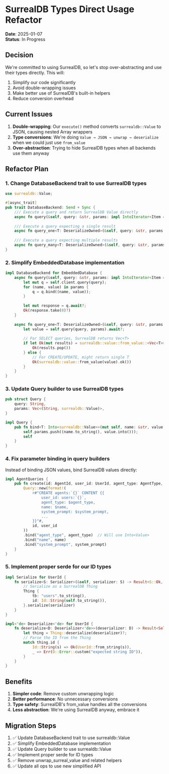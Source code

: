 # SurrealDB Types Direct Usage Refactor

**Date**: 2025-01-07  
**Status**: In Progress

## Decision

We're committed to using SurrealDB, so let's stop over-abstracting and use their types directly. This will:
1. Simplify our code significantly
2. Avoid double-wrapping issues
3. Make better use of SurrealDB's built-in helpers
4. Reduce conversion overhead

## Current Issues

1. **Double-wrapping**: Our `execute()` method converts `surrealdb::Value` to JSON, causing nested Array wrappers
2. **Type conversions**: We're doing `Value → JSON → unwrap → deserialize` when we could just use `from_value`
3. **Over-abstraction**: Trying to hide SurrealDB types when all backends use them anyway

## Refactor Plan

### 1. Change DatabaseBackend trait to use SurrealDB types

```rust
use surrealdb::Value;

#[async_trait]
pub trait DatabaseBackend: Send + Sync {
    /// Execute a query and return SurrealDB Value directly
    async fn query(&self, query: &str, params: impl IntoIterator<Item = (String, Value)>) -> Result<Value>;
    
    /// Execute a query expecting a single result
    async fn query_one<T: DeserializeOwned>(&self, query: &str, params: impl IntoIterator<Item = (String, Value)>) -> Result<Option<T>>;
    
    /// Execute a query expecting multiple results
    async fn query_many<T: DeserializeOwned>(&self, query: &str, params: impl IntoIterator<Item = (String, Value)>) -> Result<Vec<T>>;
}
```

### 2. Simplify EmbeddedDatabase implementation

```rust
impl DatabaseBackend for EmbeddedDatabase {
    async fn query(&self, query: &str, params: impl IntoIterator<Item = (String, Value)>) -> Result<Value> {
        let mut q = self.client.query(query);
        for (name, value) in params {
            q = q.bind((name, value));
        }
        
        let mut response = q.await?;
        Ok(response.take(0)?)
    }
    
    async fn query_one<T: DeserializeOwned>(&self, query: &str, params: impl IntoIterator<Item = (String, Value)>) -> Result<Option<T>> {
        let value = self.query(query, params).await?;
        
        // For SELECT queries, SurrealDB returns Vec<T>
        if let Ok(mut results) = surrealdb::value::from_value::<Vec<T>>(value.clone()) {
            Ok(results.pop())
        } else {
            // For CREATE/UPDATE, might return single T
            Ok(surrealdb::value::from_value(value).ok())
        }
    }
}
```

### 3. Update Query builder to use SurrealDB types

```rust
pub struct Query {
    query: String,
    params: Vec<(String, surrealdb::Value)>,
}

impl Query {
    pub fn bind<T: Into<surrealdb::Value>>(mut self, name: &str, value: T) -> Self {
        self.params.push((name.to_string(), value.into()));
        self
    }
}
```

### 4. Fix parameter binding in query builders

Instead of binding JSON values, bind SurrealDB values directly:

```rust
impl AgentQueries {
    pub fn create(id: AgentId, user_id: UserId, agent_type: AgentType, name: String, system_prompt: String) -> Query {
        Query::new(format!(
            r#"CREATE agents:`{}` CONTENT {{
                user_id: users:`{}`,
                agent_type: $agent_type,
                name: $name,
                system_prompt: $system_prompt,
                ...
            }}"#,
            id, user_id
        ))
        .bind("agent_type", agent_type)  // Will use Into<Value>
        .bind("name", name)
        .bind("system_prompt", system_prompt)
    }
}
```

### 5. Implement proper serde for our ID types

```rust
impl Serialize for UserId {
    fn serialize<S: Serializer>(&self, serializer: S) -> Result<S::Ok, S::Error> {
        // Serialize as a SurrealDB Thing
        Thing {
            tb: "users".to_string(),
            id: Id::String(self.to_string()),
        }.serialize(serializer)
    }
}

impl<'de> Deserialize<'de> for UserId {
    fn deserialize<D: Deserializer<'de>>(deserializer: D) -> Result<Self, D::Error> {
        let thing = Thing::deserialize(deserializer)?;
        // Parse the ID from the Thing
        match thing.id {
            Id::String(s) => Ok(UserId::from_string(s)),
            _ => Err(D::Error::custom("expected string ID")),
        }
    }
}
```

## Benefits

1. **Simpler code**: Remove custom unwrapping logic
2. **Better performance**: No unnecessary conversions
3. **Type safety**: SurrealDB's from_value handles all the conversions
4. **Less abstraction**: We're using SurrealDB anyway, embrace it

## Migration Steps

1. ✅ Update DatabaseBackend trait to use surrealdb::Value
2. ✅ Simplify EmbeddedDatabase implementation
3. ✅ Update Query builder to use surrealdb::Value
4. ✅ Implement proper serde for ID types
5. ✅ Remove unwrap_surreal_value and related helpers
6. ✅ Update all ops to use new simplified API